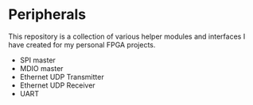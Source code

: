 # Peripherals
This repository is a collection of various helper modules and interfaces I have created for my personal FPGA projects.
- SPI master
- MDIO master
- Ethernet UDP Transmitter
- Ethernet UDP Receiver
- UART
